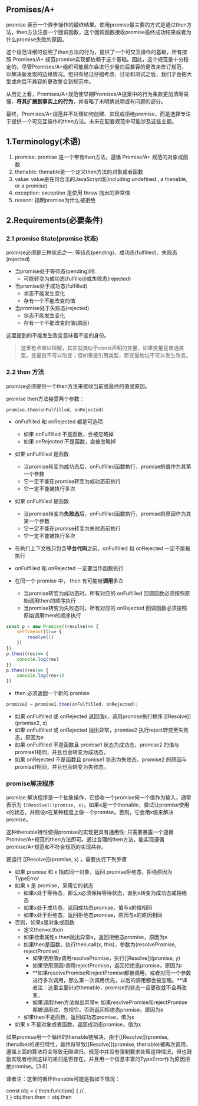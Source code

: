 ## Promises/A+
promise 表示一个异步操作的最终结果。使用promise最主要的方式是通过then方法，then方法注册一个回调函数，这个回调函数接收promise最终成功结果或者为什么promise失败的原因。

这个规范详细的说明了then方法的行为，提供了一个可交互操作的基础，所有按照 Promises/A+ 规范promise实现都依赖于这个基础。因此，这个规范是十分稳定的。尽管Promises/A+组织可能偶尔会进行少量向后兼容的更改来修订规范，以解决新发现的边缘情况。但只有经过仔细考虑、讨论和测试之后，我们才会把大型或向后不兼容的更改整合到规范中。

从历史上看，Promises/A+规范使早期Promises/A提案中的行为条款更加清晰易懂，**将其扩展到事实上的行为**，并省略了未明确说明或有问题的部分。

最终，Promises/A+规范并不处理如何创建、实现或拒绝promise，而是选择专注于提供一个可交互操作的then方法。未来在配套规范中可能涉及这些主题。

## 1.Terminology(术语)
1. promise: promise 是一个带有then方法，遵循 Promise/A+ 规范的对象或函数
2. thenable: thenable是一个定义then方法的对象或者函数
3. value: value是任何合法的JavaScript值(including undefined , a thenable, or a promise)
4. exception: exception 是使用 throw 抛出的异常值
5. reason: 指明promise为什么被拒绝
## 2.Requirements(必要条件)
### 2.1 promise State(promise 状态)
promise必须是三种状态之一: 等待态(pending)、成功态(fulfilled)、失败态(rejected)

+ 当promise处于等待态(pending)时:
   + 可能转变为成功态(fulfilled)或失败态(rejected)
+ 当promise处于成功态(fulfilled)
  + 状态不能发生变化
  + 存有一个不能改变的值
+ 当promise处于失败态(rejected)
  + 状态不能发生变化
  + 存有一个不能改变的值(原因)

这里提到的不能发生改变意味着不变的身份。
> 这里有点难以理解，其实就类似于const声明的变量，如果变量是普通类型，变量就不可以改变；但如果是引用类型，那变量地址不可以发生改变。

### 2.2 then 方法
promise必须提供一个then方法来接收当前或最终的值或原因。

promise then方法接受两个参数：
```
promise.then(onFulfilled, onRejected)
```
+ onFulfilled 和 onRejected 都是可选项
  + 如果 onFulfilled 不是函数，会被忽略掉
  + 如果 onRejected 不是函数，会被忽略掉
+ 如果 onFulfilled 是函数
  + 当promise转变为成功态后，onFulfilled函数执行，promise的值作为其第一个参数
  + 它一定不能在promise转变为成功态前执行
  + 它一定不能被执行多次

+ 如果 onFulfilled 是函数
  + 当promise转变为**失败态**后，onFulfilled函数执行，promise的原因作为其第一个参数
  + 它一定不能在promise转变为失败态前执行
  + 它一定不能被执行多次
+ 在执行上下文栈只包含**平台代码**之前，onFulfilled 和 onRejected 一定不能被执行
+ onFulfilled 和 onRejected 一定要当作函数执行
+ 在同一个 promise 中， then 有可能被**调用**多次
  + 当promise转变为成功态时，所有对应的 onFulfilled 回调函数必须按照原始调用then的顺序执行
  + 当promise转变为失败态时，所有对应的 onRejected 回调函数必须按照原始调用then的顺序执行

```js
const p = new Promise((resolve)=> {
    setTimeout(()=> {
        resolve(1)
    })
})
p.then((res)=> {
    console.log(res)
})
p.then((res)=> {
    console.log(res+1)
})
```
+ then 必须返回一个新的 promise
```js
promise2 = promise1.then(onFulfilled, onRejected);
```
  + 如果 onFulfilled 或 onRejected 返回值x，调用promise执行程序 [[Resolve]](promise2, x)
  + 如果 onFulfilled 或 onRejected 抛出异常，promise2 执行reject转变至失败态，原因为e
  + 如果 onFulfilled 不是函数且 promise1 状态为成功态，promise2 的值与promise1相同，并且也会转变为成功态，
  + 如果 onRejected 不是函数且 promise1 状态为失败态，promise2 的原因与promise1相同，并且也会转变为失败态。

### promise解决程序

promise 解决程序是一个抽象操作，它接收一个promise何一个值作为输入，通常表示为 `[[Resolve]](promise, x)`。如果x是一个thenable，尝试让promise使用x的状态，并假设x在某种程度上像一个promise。否则，它会用x值来解决promise。

这种thenable特性使得promise的实现更具有通用性: 只需要暴露一个遵循Promise/A+规范的then方法即可。通过合理的then方法，能实现遵循promise/A+规范和不符合规范的实现共存。

要运行 [[Resolve]](promise, x) ，需要执行下列步骤
+ 如果 promise 和 x 指向同一对象，返回 promise拒绝态，拒绝原因为TypeError 
+ 如果 x 是 promise，采用它的状态
  + 如果x处于等待态，那么x必须保持等待状态，直到x转变为成功态或拒绝态
  + 如果x处于成功态，返回成功态promise，值与x的值相同
  + 如果x处于拒绝态，返回拒绝态promise，原因与x的原因相同
+ 否则，如果x是对象或函数
  + 定义then=x.then
  + 如果检索属性x.then抛出异常e，返回拒绝态promise，原因为e
  + 如果then是函数，执行then.call(x, this)，参数为(resolvePromise, rejectPromise)
    + 如果使用值y调用resolvePromise，执行[[Resolve]](promise, y)
    + 如果使用原因r调用rejectPromise，返回拒绝态promise，原因为r
    + **如果resolvePromise和rejectPromise都被调用，或者对同一个参数进行多次调用，那么第一次调用优先，以后的调用都会被忽略。**译者注：这里主要针对thenable，promise的状态一旦更改就不会再改变。
    + 如果调用then方法抛出异常e: 如果resolvePromise和rejectPromise都被调用过，忽视它。否则返回拒绝态promise，原因为e
  + 如果then不是函数，返回成功态promise，值为x
+ 如果 x 不是对象或者函数，返回成功态promise，值为x

如果promise用一个循环的thenable链解决，由于[[Resolve]](promise, thenalbe)的递归特性，最终将导致[[Resolve]](promise, thenable)被再次调用，遵循上面的算法将会导致无限递归。规范中并没有强制要求处理这种情况，但也鼓励实现者检测这样的递归是否存在，并且用一个信息丰富的TypeError作为原因拒绝promise。[3.6]

译者注：这里的循环thenable可能是指如下情况：

const obj = {
    then:function() { 
      //...    
    }
}
obj.then.then = obj.then
 